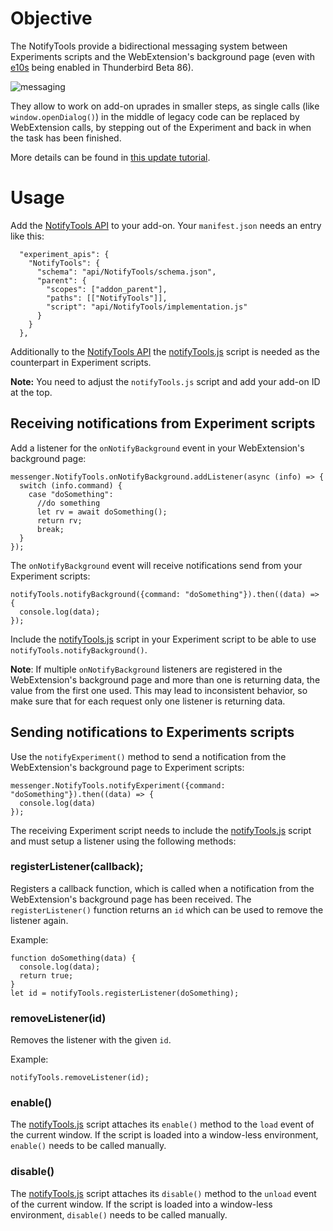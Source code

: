 # Objective

The NotifyTools provide a bidirectional messaging system between Experiments scripts and the WebExtension's background page (even with [e10s](https://developer.thunderbird.net/add-ons/updating/tb91/changes#thunderbird-is-now-multi-process-e-10-s) being enabled in Thunderbird Beta 86).

![messaging](https://user-images.githubusercontent.com/5830621/111921572-90db8d80-8a95-11eb-8673-4e1370d49e4b.png)

They allow to work on add-on uprades in smaller steps, as single calls (like `window.openDialog()`)
in the middle of legacy code can be replaced by WebExtension calls, by stepping out of the Experiment
and back in when the task has been finished.

More details can be found in [this update tutorial](https://github.com/thundernest/addon-developer-support/wiki/Tutorial:-Convert-add-on-parts-individually-by-using-a-messaging-system).

# Usage

Add the [NotifyTools API](https://github.com/thundernest/addon-developer-support/tree/master/auxiliary-apis/NotifyTools) to your add-on. Your `manifest.json` needs an entry like this:

```
  "experiment_apis": {
    "NotifyTools": {
      "schema": "api/NotifyTools/schema.json",
      "parent": {
        "scopes": ["addon_parent"],
        "paths": [["NotifyTools"]],
        "script": "api/NotifyTools/implementation.js"
      }
    }
  },
```

Additionally to the [NotifyTools API](https://github.com/thundernest/addon-developer-support/tree/master/auxiliary-apis/NotifyTools) the [notifyTools.js](https://github.com/thundernest/addon-developer-support/tree/master/scripts/notifyTools) script is needed as the counterpart in Experiment scripts.

**Note:** You need to adjust the `notifyTools.js` script and add your add-on ID at the top.

## Receiving notifications from Experiment scripts

Add a listener for the `onNotifyBackground` event in your WebExtension's background page:

```
messenger.NotifyTools.onNotifyBackground.addListener(async (info) => {
  switch (info.command) {
    case "doSomething":
      //do something
      let rv = await doSomething();
      return rv;
      break;
  }
});
```

The `onNotifyBackground` event will receive notifications send from your Experiment scripts:

```
notifyTools.notifyBackground({command: "doSomething"}).then((data) => {
  console.log(data);
});
```

Include the [notifyTools.js](https://github.com/thundernest/addon-developer-support/tree/master/scripts/notifyTools) script in your Experiment script to be able to use `notifyTools.notifyBackground()`.

**Note**: If multiple `onNotifyBackground` listeners are registered in the WebExtension's background page and more than one is returning data, the value
from the first one used. This may lead to inconsistent behavior, so make sure that for each
request only one listener is returning data.


## Sending notifications to Experiments scripts

Use the `notifyExperiment()` method to send a notification from the WebExtension's background page to Experiment scripts:

```
messenger.NotifyTools.notifyExperiment({command: "doSomething"}).then((data) => {
  console.log(data)
});
```

The receiving Experiment script needs to include the [notifyTools.js](https://github.com/thundernest/addon-developer-support/tree/master/scripts/notifyTools) script  and must setup a listener using the following methods:

### registerListener(callback);

Registers a callback function, which is called when a notification from the WebExtension's background page has been received. The `registerListener()` function returns an `id` which can be used to remove the listener again.

Example:

```
function doSomething(data) {
  console.log(data);
  return true;
}
let id = notifyTools.registerListener(doSomething);
```

### removeListener(id)

Removes the listener with the given `id`.

Example:

```
notifyTools.removeListener(id);
```

### enable()

The [notifyTools.js](https://github.com/thundernest/addon-developer-support/tree/master/scripts/notifyTools) script attaches its `enable()` method to the `load` event of the current window. If the script is loaded into a window-less environment, `enable()` needs to be called manually.

### disable()

The [notifyTools.js](https://github.com/thundernest/addon-developer-support/tree/master/scripts/notifyTools) script attaches its `disable()` method to the `unload` event of the current window. If the script is loaded into a window-less environment, `disable()` needs to be called manually.
